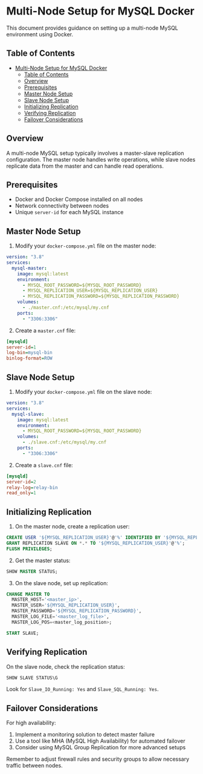 # Multi-Node Setup for MySQL Docker

This document provides guidance on setting up a multi-node MySQL environment using Docker.

## Table of Contents

- [Multi-Node Setup for MySQL Docker](#multi-node-setup-for-mysql-docker)
  - [Table of Contents](#table-of-contents)
  - [Overview](#overview)
  - [Prerequisites](#prerequisites)
  - [Master Node Setup](#master-node-setup)
  - [Slave Node Setup](#slave-node-setup)
  - [Initializing Replication](#initializing-replication)
  - [Verifying Replication](#verifying-replication)
  - [Failover Considerations](#failover-considerations)

## Overview

A multi-node MySQL setup typically involves a master-slave replication configuration. The master node handles write operations, while slave nodes replicate data from the master and can handle read operations.

## Prerequisites

- Docker and Docker Compose installed on all nodes
- Network connectivity between nodes
- Unique `server-id` for each MySQL instance

## Master Node Setup

1. Modify your `docker-compose.yml` file on the master node:

```yaml
version: "3.8"
services:
  mysql-master:
    image: mysql:latest
    environment:
      - MYSQL_ROOT_PASSWORD=${MYSQL_ROOT_PASSWORD}
      - MYSQL_REPLICATION_USER=${MYSQL_REPLICATION_USER}
      - MYSQL_REPLICATION_PASSWORD=${MYSQL_REPLICATION_PASSWORD}
    volumes:
      - ./master.cnf:/etc/mysql/my.cnf
    ports:
      - "3306:3306"
```

2. Create a `master.cnf` file:

```ini
[mysqld]
server-id=1
log-bin=mysql-bin
binlog-format=ROW
```

## Slave Node Setup

1. Modify your `docker-compose.yml` file on the slave node:

```yaml
version: "3.8"
services:
  mysql-slave:
    image: mysql:latest
    environment:
      - MYSQL_ROOT_PASSWORD=${MYSQL_ROOT_PASSWORD}
    volumes:
      - ./slave.cnf:/etc/mysql/my.cnf
    ports:
      - "3306:3306"
```

2. Create a `slave.cnf` file:

```ini
[mysqld]
server-id=2
relay-log=relay-bin
read_only=1
```

## Initializing Replication

1. On the master node, create a replication user:

```sql
CREATE USER '${MYSQL_REPLICATION_USER}'@'%' IDENTIFIED BY '${MYSQL_REPLICATION_PASSWORD}';
GRANT REPLICATION SLAVE ON *.* TO '${MYSQL_REPLICATION_USER}'@'%';
FLUSH PRIVILEGES;
```

2. Get the master status:

```sql
SHOW MASTER STATUS;
```

3. On the slave node, set up replication:

```sql
CHANGE MASTER TO
  MASTER_HOST='<master_ip>',
  MASTER_USER='${MYSQL_REPLICATION_USER}',
  MASTER_PASSWORD='${MYSQL_REPLICATION_PASSWORD}',
  MASTER_LOG_FILE='<master_log_file>',
  MASTER_LOG_POS=<master_log_position>;

START SLAVE;
```

## Verifying Replication

On the slave node, check the replication status:

```sql
SHOW SLAVE STATUS\G
```

Look for `Slave_IO_Running: Yes` and `Slave_SQL_Running: Yes`.

## Failover Considerations

For high availability:

1. Implement a monitoring solution to detect master failure
2. Use a tool like MHA (MySQL High Availability) for automated failover
3. Consider using MySQL Group Replication for more advanced setups

Remember to adjust firewall rules and security groups to allow necessary traffic between nodes.
